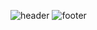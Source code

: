 ![header](https://capsule-render.vercel.app/api?type=waving&color=0:005BBB,100:005BBB)
![footer](https://capsule-render.vercel.app/api?type=waving&color=0:FFD500,100:FFD500)
